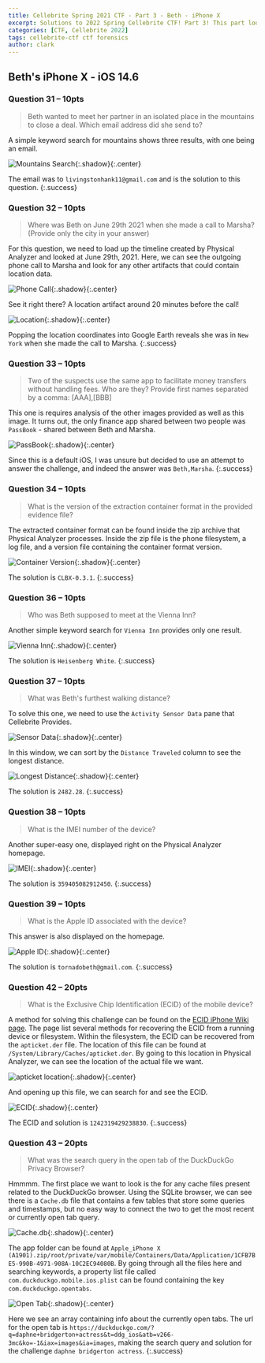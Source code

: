 ```yaml
---
title: Cellebrite Spring 2021 CTF - Part 3 - Beth - iPhone X
excerpt: Solutions to 2022 Spring Cellebrite CTF! Part 3! This part looks at the solutions to the questions associated with the image of Beth's iPhone. 
categories: [CTF, Cellebrite 2022]
tags: cellebrite-ctf ctf forensics
author: clark
---
```


## Beth's iPhone X - iOS 14.6

### Question 31 – 10pts

> Beth wanted to meet her partner in an isolated place in the mountains to close a deal. Which email address did she send to?

A simple keyword search for mountains shows three results, with one being an email. 


![Mountains Search](https://starwarsfan2099.github.io/public/2022-06-05/31.JPG){:.shadow}{:.center}


The email was to `livingstonhank11@gmail.com` and is the solution to this question.
{:.success}

### Question 32 – 10pts

> Where was Beth on June 29th 2021 when she made a call to Marsha? (Provide only the city in your answer)

For this question, we need to load up the timeline created by Physical Analyzer and looked at June 29th, 2021. Here, we can see the outgoing phone call to Marsha and  look for any other artifacts that could contain location data.


![Phone Call](https://starwarsfan2099.github.io/public/2022-06-05/32.JPG){:.shadow}{:.center}


See it right there? A location artifact around 20 minutes before the call! 


![Location](https://starwarsfan2099.github.io/public/2022-06-05/32_2.JPG){:.shadow}{:.center}


Popping the location coordinates into Google Earth reveals she was in `New York` when she made the call to Marsha.
{:.success}

### Question 33 – 10pts

> Two of the suspects use the same app to facilitate money transfers without handling fees. Who are they? Provide first names separated by a comma: [AAA],[BBB]

This one is requires analysis of the other images provided as well as this image. It turns out, the only finance app shared between two people was `PassBook` - shared between Beth and Marsha. 


![PassBook](https://starwarsfan2099.github.io/public/2022-06-05/33.JPG){:.shadow}{:.center}


Since this is a default iOS, I was unsure but decided to use an attempt to answer the challenge, and indeed the answer was `Beth,Marsha`.
{:.success}

### Question 34 – 10pts

> What is the version of the extraction container format in the provided evidence file?

The extracted container format can be found inside the zip archive that Physical Analyzer processes. Inside the zip file is the phone filesystem, a log file, and a version file containing the container format version. 


![Container Version](https://starwarsfan2099.github.io/public/2022-06-05/34.JPG){:.shadow}{:.center}


The solution is `CLBX-0.3.1`.
{:.success}

### Question 36 – 10pts

> Who was Beth supposed to meet at the Vienna Inn?

Another simple keyword search for `Vienna Inn` provides only one result. 


![Vienna Inn](https://starwarsfan2099.github.io/public/2022-06-05/36.JPG){:.shadow}{:.center}


The solution is `Heisenberg White`. 
{:.success}

### Question 37 – 10pts

> What was Beth's furthest walking distance?

To solve this one, we need to use the `Activity Sensor Data` pane that Cellebrite Provides. 


![Sensor Data](https://starwarsfan2099.github.io/public/2022-06-05/37.JPG){:.shadow}{:.center}


In this window, we can sort by the `Distance Traveled` column to see the longest distance. 


![Longest Distance](https://starwarsfan2099.github.io/public/2022-06-05/37_2.JPG){:.shadow}{:.center}


The solution is `2482.28`. 
{:.success}

### Question 38 – 10pts

> What is the IMEI number of the device?

Another super-easy one, displayed right on the Physical Analyzer homepage.


![IMEI](https://starwarsfan2099.github.io/public/2022-06-05/38.JPG){:.shadow}{:.center}


The solution is `359405082912450`. 
{:.success}

### Question 39 – 10pts

> What is the Apple ID associated with the device?

This answer is also displayed on the homepage.


![Apple ID](https://starwarsfan2099.github.io/public/2022-06-05/39.JPG){:.shadow}{:.center}


The solution is `tornadobeth@gmail.com`. 
{:.success}

### Question 42 – 20pts

> What is the Exclusive Chip Identification (ECID) of the mobile device?

A method for solving this challenge can be found on the [ECID iPhone Wiki page](https://www.theiphonewiki.com/wiki/ECID). The page list several methods for recovering the ECID from a running device or filesystem. Within the filesystem, the ECID can be recovered from the `apticket.der` file. The location of this file can be found at `/System/Library/Caches/apticket.der`. By going to this location in Physical Analyzer, we can see the location of the actual file we want.


![apticket location](https://starwarsfan2099.github.io/public/2022-06-05/42.JPG){:.shadow}{:.center}


And opening up this file, we can search for and see the ECID.


![ECID](https://starwarsfan2099.github.io/public/2022-06-05/42_2.JPG){:.shadow}{:.center}


The ECID and solution is `1242319429238830`. 
{:.success}

### Question 43 – 20pts

> What was the search query in the open tab of the DuckDuckGo Privacy Browser?

Hmmmm. The first place we want to look is the for any cache files present related to the DuckDuckGo browser. Using the SQLite browser, we can see there is a `Cache.db` file that contains a few tables that store some queries and timestamps, but no easy way to connect the two to get the most recent or currently open tab query. 


![Cache.db](https://starwarsfan2099.github.io/public/2022-06-05/43.JPG){:.shadow}{:.center}


The app folder can be found at `Apple_iPhone X (A1901).zip/root/private/var/mobile/Containers/Data/Application/1CFB7BE5-990B-4971-908A-10C2EC94080B`. By going through all the files here and searching keywords, a property list file called `com.duckduckgo.mobile.ios.plist` can be found containing the key `com.duckduckgo.opentabs`. 


![Open Tab](https://starwarsfan2099.github.io/public/2022-06-05/43_2.JPG){:.shadow}{:.center}


Here we see an array containing info about the currently open tabs. The url for the open tab is `https://duckduckgo.com/?q=daphne+bridgerton+actress&t=ddg_ios&atb=v266-3mc&ko=-1&iax=images&ia=images`, making the search query and solution for the challenge `daphne bridgerton actress`. 
{:.success}